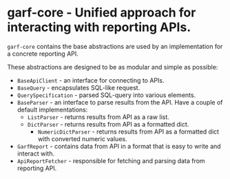 # garf-core - Unified approach for interacting with reporting APIs.

`garf-core` contains the base abstractions are used by an implementation for a concrete reporting API.

These abstractions are designed to be as modular and simple as possible:

* `BaseApiClient` - an interface for connecting to APIs.
* `BaseQuery` - encapsulates SQL-like request.
* `QuerySpecification` - parsed SQL-query into various elements.
* `BaseParser` - an interface to parse results from the API. Have a couple of default implementations:
    * `ListParser` - returns results from API as a raw list.
    * `DictParser` - returns results from API as a formatted dict.
        * `NumericDictParser` - returns results from API as a formatted dict with converted numeric values.
* `GarfReport` - contains data from API in a format that is easy to write and interact with.
* `ApiReportFetcher` - responsible for fetching and parsing data from reporting API.
